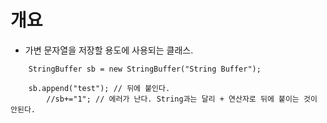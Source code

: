 # 개요 
- 가변 문자열을 저장할 용도에 사용되는 클래스.
```
    StringBuffer sb = new StringBuffer("String Buffer");
  
  	sb.append("test"); // 뒤에 붙인다. 
		//sb+="1"; // 에러가 난다. String과는 달리 + 연산자로 뒤에 붙이는 것이 안된다. 
    
```
